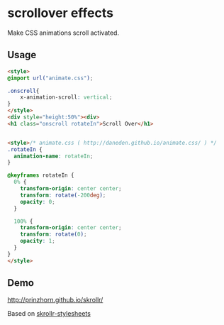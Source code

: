 scrollover effects
==================

Make CSS animations scroll activated.

Usage
-----
```html
<style>
@import url("animate.css");

.onscroll{
	x-animation-scroll: vertical;
}
</style>
<div style="height:50%"><div>
<h1 class="onscroll rotateIn">Scroll Over</h1>


<style>/* animate.css ( http://daneden.github.io/animate.css/ ) */
.rotateIn {
  animation-name: rotateIn;
}

@keyframes rotateIn {
  0% {
    transform-origin: center center;
    transform: rotate(-200deg);
    opacity: 0;
  }

  100% {
    transform-origin: center center;
    transform: rotate(0);
    opacity: 1;
  }
}
</style>
```
Demo
-----
http://prinzhorn.github.io/skrollr/


Based on [skrollr-stylesheets](https://github.com/Prinzhorn/skrollr-stylesheets)
